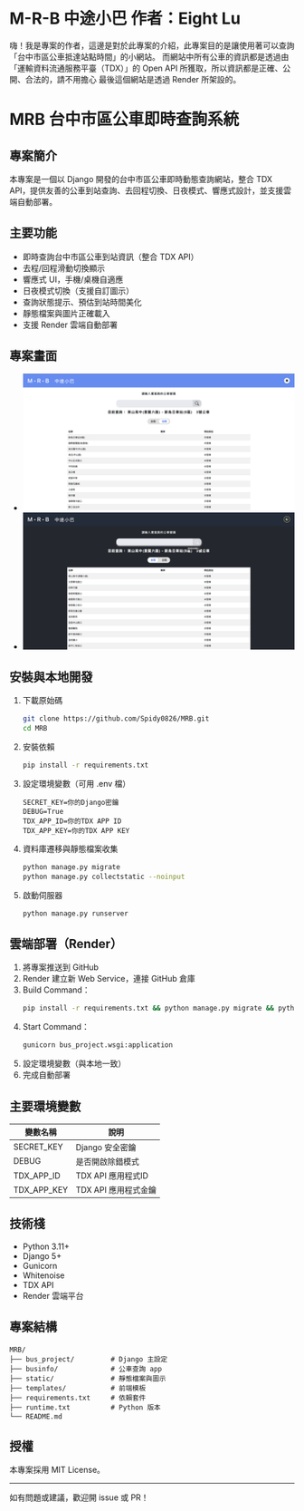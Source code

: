 # M-R-B 中途小巴     作者：Eight Lu

嗨！我是專案的作者，這邊是對於此專案的介紹，此專案目的是讓使用著可以查詢「台中市區公車抵達站點時間」的小網站。
而網站中所有公車的資訊都是透過由「運輸資料流通服務平臺（TDX）」的 Open API 所獲取，所以資訊都是正確、公開、合法的，請不用擔心
最後這個網站是透過 Render 所架設的。
# MRB 台中市區公車即時查詢系統

## 專案簡介
本專案是一個以 Django 開發的台中市區公車即時動態查詢網站，整合 TDX API，提供友善的公車到站查詢、去回程切換、日夜模式、響應式設計，並支援雲端自動部署。

## 主要功能
- 即時查詢台中市區公車到站資訊（整合 TDX API）
- 去程/回程滑動切換顯示
- 響應式 UI，手機/桌機自適應
- 日夜模式切換（支援自訂圖示）
- 查詢狀態提示、預估到站時間美化
- 靜態檔案與圖片正確載入
- 支援 Render 雲端自動部署

## 專案畫面
- ![首頁查詢畫面](static/images/demo-index.png)
- ![日夜模式切換](static/images/demo-darkmode.png)

## 安裝與本地開發
1. 下載原始碼
   ```bash
   git clone https://github.com/Spidy0826/MRB.git
   cd MRB
   ```
2. 安裝依賴
   ```bash
   pip install -r requirements.txt
   ```
3. 設定環境變數（可用 .env 檔）
   ```env
   SECRET_KEY=你的Django密鑰
   DEBUG=True
   TDX_APP_ID=你的TDX APP ID
   TDX_APP_KEY=你的TDX APP KEY
   ```
4. 資料庫遷移與靜態檔案收集
   ```bash
   python manage.py migrate
   python manage.py collectstatic --noinput
   ```
5. 啟動伺服器
   ```bash
   python manage.py runserver
   ```

## 雲端部署（Render）
1. 將專案推送到 GitHub
2. Render 建立新 Web Service，連接 GitHub 倉庫
3. Build Command：
   ```bash
   pip install -r requirements.txt && python manage.py migrate && python manage.py collectstatic --noinput
   ```
4. Start Command：
   ```bash
   gunicorn bus_project.wsgi:application
   ```
5. 設定環境變數（與本地一致）
6. 完成自動部署

## 主要環境變數
| 變數名稱      | 說明                |
| ------------- | ------------------- |
| SECRET_KEY    | Django 安全密鑰     |
| DEBUG         | 是否開啟除錯模式    |
| TDX_APP_ID    | TDX API 應用程式ID  |
| TDX_APP_KEY   | TDX API 應用程式金鑰|

## 技術棧
- Python 3.11+
- Django 5+
- Gunicorn
- Whitenoise
- TDX API
- Render 雲端平台

## 專案結構
```
MRB/
├── bus_project/         # Django 主設定
├── businfo/             # 公車查詢 app
├── static/              # 靜態檔案與圖示
├── templates/           # 前端模板
├── requirements.txt     # 依賴套件
├── runtime.txt          # Python 版本
└── README.md
```

## 授權
本專案採用 MIT License。

---

如有問題或建議，歡迎開 issue 或 PR！
